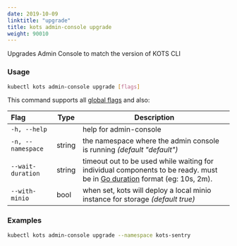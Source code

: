 ```yaml
---
date: 2019-10-09
linktitle: "upgrade"
title: kots admin-console upgrade
weight: 90010
---
```


Upgrades Admin Console to match the version of KOTS CLI


### Usage
```bash
kubectl kots admin-console upgrade [flags]
```

This command supports all [global flags](/kots-cli/global-flags/) and also:

| Flag              | Type   | Description                                                                    |
|:------------------|--------|--------------------------------------------------------------------------------|
| `-h, --help`      |        | help for admin-console                                                         |
| `-n, --namespace` | string | the namespace where the admin console is running _(default "default")_         |
| `--wait-duration`  | string | timeout out to be used while waiting for individual components to be ready.  must be in [Go duration](https://pkg.go.dev/time#ParseDuration) format (eg: 10s, 2m). |
| `--with-minio`    | bool   | when set, kots will deploy a local minio instance for storage _(default true)_ |
### Examples
```bash
kubectl kots admin-console upgrade --namespace kots-sentry
```
